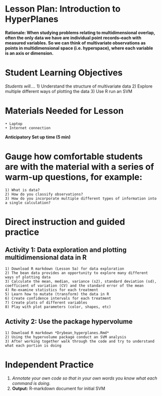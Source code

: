 # Lesson Plan: Introduction to HyperPlanes
**Rationale: When studying problems relating to multidimensional overlap, often the only data we have are individual point records–each with measured variables.
So we can think of multivariate observations as points in multidimensional space (i.e. hyperspace), where each variable is an axis or dimension.**

# Student Learning Objectives 
*Students will….* 
    1) Understand the structure of multivariate data 
    2) Explore multiple different ways of plotting the data
    3) Use R run an SVM
# Materials Needed for Lesson
    • Laptop
    • Internet connection
**Anticipatory Set up time (5 min)**
# Gauge how comfortable students are with the material with a series of warm-up questions, for example:
    1) What is data?
    2) How do you classify observations?
    3) How do you incorporate multiple different types of information into a single calculation? 
# Direct instruction and guided practice
## Activity 1: Data exploration and plotting multidimensional data in R
    1) Download R markdown (Lesson 5a) for data exploration
    2) The bean data provides an opportunity to explore many different ways of plotting data
    3) Calculate the mean, median, variance (s2), standard deviation (sd), coefficient of variation (CV) and the standard error of the mean
    4) Re-examine statistics for each treatment
    5) Learn how to mutate (transform) the data in R
    6) Create confidence intervals for each treatment
    7) Create plots of different variables
    8) Play with plot parameters (color, shapes, etc)
## Activity 2: Use the package hypervolume 
    1) Download R markdown *Drybean_hyperplanes.Rmd*
    2) Using the hypervolume package conduct an SVM analysis
    3) After working together walk through the code and try to understand what each portion is doing
# Independent Practice 
1) *Annotate your own code so that in your own words you know what each command is doing.*
2) **Output:**  R-markdown document for initial SVM
